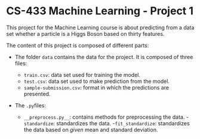 # CS-433 Machine Learning - Project 1
This project for the Machine Learning course is about predicting from a data set whether a particle is a Higgs Boson based on thirty features.

The content of this project is composed of different parts:
- The folder ``data`` contains the data for the project. It is composed of three files:
   - ``train.csv``: data set used for training the model.
   - ``test.csv``: data set used to make prediction from the model.
   - ``sample-submission.csv``: format in which the predictions are presented.
   
- The ``.py``files:
   - ``__preprocess.py__``: contains methods for preprocessing the data.
         -``standardize``: standardizes the data.
         -``fit_standardize``: standardizes the data based on *given* mean and standard deviation. 
   
